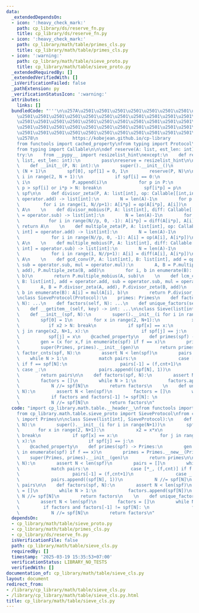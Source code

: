 ```yaml
---
data:
  _extendedDependsOn:
  - icon: ':heavy_check_mark:'
    path: cp_library/ds/reserve_fn.py
    title: cp_library/ds/reserve_fn.py
  - icon: ':heavy_check_mark:'
    path: cp_library/math/table/primes_cls.py
    title: cp_library/math/table/primes_cls.py
  - icon: ':warning:'
    path: cp_library/math/table/sieve_proto.py
    title: cp_library/math/table/sieve_proto.py
  _extendedRequiredBy: []
  _extendedVerifiedWith: []
  _isVerificationFailed: false
  _pathExtension: py
  _verificationStatusIcon: ':warning:'
  attributes:
    links: []
  bundledCode: "'''\n\u257A\u2501\u2501\u2501\u2501\u2501\u2501\u2501\u2501\u2501\u2501\
    \u2501\u2501\u2501\u2501\u2501\u2501\u2501\u2501\u2501\u2501\u2501\u2501\u2501\
    \u2501\u2501\u2501\u2501\u2501\u2501\u2501\u2501\u2501\u2501\u2501\u2501\u2501\
    \u2501\u2501\u2501\u2501\u2501\u2501\u2501\u2501\u2501\u2501\u2501\u2501\u2501\
    \u2501\u2501\u2501\u2501\u2501\u2501\u2501\u2501\u2501\u2501\u2501\u2501\u2501\
    \u2578\n             https://kobejean.github.io/cp-library               \n'''\n\
    from functools import cached_property\nfrom typing import Protocol\nimport operator\n\
    from typing import Callable\n\n\ndef reserve(A: list, est_len: int) -> None: ...\n\
    try:\n    from __pypy__ import resizelist_hint\nexcept:\n    def resizelist_hint(A:\
    \ list, est_len: int):\n        pass\nreserve = resizelist_hint\n\nclass Primes(list[int]):\n\
    \    def __init__(P, N: int):\n        super().__init__()\n        spf = [0] *\
    \ (N + 1)\n        spf[0], spf[1] = 0, 1\n        reserve(P, N)\n\n        for\
    \ i in range(2, N + 1):\n            if spf[i] == 0:\n                spf[i] =\
    \ i\n                P.append(i)\n            for p in P:\n                if\
    \ p > spf[i] or i*p > N: break\n                spf[i*p] = p\n        P.spf =\
    \ spf\n\n    def divisor_zeta(P, A: list[int], op: Callable[[int,int], int] =\
    \ operator.add) -> list[int]:\n        N = len(A)-1\n        for p in P:\n   \
    \         for i in range(1, N//p+1): A[i*p] = op(A[i*p], A[i])\n        return\
    \ A\n    \n    def divisor_mobius(P, A: list[int], diff: Callable[[int,int], int]\
    \ = operator.sub) -> list[int]:\n        N = len(A)-1\n        for p in P:\n \
    \           for i in range(N//p, 0, -1): A[i*p] = diff(A[i*p], A[i])\n       \
    \ return A\n    \n    def multiple_zeta(P, A: list[int], op: Callable[[int,int],\
    \ int] = operator.add) -> list[int]:\n        N = len(A)-1\n        for p in P:\n\
    \            for i in range(N//p, 0, -1): A[i] = op(A[i], A[i*p])\n        return\
    \ A\n    \n    def multiple_mobius(P, A: list[int], diff: Callable[[int,int],\
    \ int] = operator.sub) -> list[int]:\n        N = len(A)-1\n        for p in P:\n\
    \            for i in range(1, N//p+1): A[i] = diff(A[i], A[i*p])\n        return\
    \ A\n    \n    def gcd_conv(P, A: list[int], B: list[int], add = operator.add,\
    \ sub = operator.sub, mul = operator.mul):\n        A, B = P.multiple_zeta(A,\
    \ add), P.multiple_zeta(B, add)\n        for i, b in enumerate(B): A[i] = mul(A[i],\
    \ b)\n        return P.multiple_mobius(A, sub)\n    \n    def lcm_conv(P, A: list[int],\
    \ B: list[int], add = operator.add, sub = operator.sub, mul = operator.mul):\n\
    \        A, B = P.divisor_zeta(A, add), P.divisor_zeta(B, add)\n        for i,\
    \ b in enumerate(B): A[i] = mul(A[i], b)\n        return P.divisor_mobius(A, sub)\n\
    \nclass SieveProtocol(Protocol):\n    primes: Primes\n    def factor_cnts(self,\
    \ N): ...\n    def factors(self, N): ...\n    def unique_factors(self, N): ...\n\
    \    def __getitem__(self, key) -> int: ...\n\nclass Sieve(list[int], SieveProtocol):\n\
    \    def __init__(spf, N):\n        super().__init__(i for i in range(N+1))\n\
    \        spf[0] = 1\n        for x in range(2, N+1):\n            x2 = x*x\n \
    \           if x2 > N: break\n            if spf[x] == x:\n                for\
    \ j in range(x2, N+1, x):\n                    if spf[j] == j:\n             \
    \           spf[j] = x\n    @cached_property\n    def primes(spf) -> Primes:\n\
    \        gen = (x for x,f in enumerate(spf) if f == x)\n        primes = Primes.__new__(Primes)\n\
    \        super(Primes, primes).__init__(gen)\n        return primes\n\n    def\
    \ factor_cnts(spf, N):\n        assert N < len(spf)\n        pairs = []\n    \
    \    while N > 1:\n            match pairs:\n                case [*_, (f,cnt)]\
    \ if f == spf[N]:\n                    pairs[-1] = (f,cnt+1)\n               \
    \ case _:\n                    pairs.append((spf[N], 1))\n            N //= spf[N]\n\
    \        return pairs\n\n    def factors(spf, N):\n        assert N < len(spf)\n\
    \        factors = []\n        while N > 1:\n            factors.append(spf[N])\n\
    \            N //= spf[N]\n        return factors\n    \n    def unique_factors(spf,\
    \ N):\n        assert N < len(spf)\n        factors = []\n        while N > 1:\n\
    \            if factors and factors[-1] != spf[N]: \n                factors.append(spf[N])\n\
    \            N //= spf[N]\n        return factors\n"
  code: "import cp_library.math.table.__header__\nfrom functools import cached_property\n\
    from cp_library.math.table.sieve_proto import SieveProtocol\nfrom cp_library.math.table.primes_cls\
    \ import Primes\n\nclass Sieve(list[int], SieveProtocol):\n    def __init__(spf,\
    \ N):\n        super().__init__(i for i in range(N+1))\n        spf[0] = 1\n \
    \       for x in range(2, N+1):\n            x2 = x*x\n            if x2 > N:\
    \ break\n            if spf[x] == x:\n                for j in range(x2, N+1,\
    \ x):\n                    if spf[j] == j:\n                        spf[j] = x\n\
    \    @cached_property\n    def primes(spf) -> Primes:\n        gen = (x for x,f\
    \ in enumerate(spf) if f == x)\n        primes = Primes.__new__(Primes)\n    \
    \    super(Primes, primes).__init__(gen)\n        return primes\n\n    def factor_cnts(spf,\
    \ N):\n        assert N < len(spf)\n        pairs = []\n        while N > 1:\n\
    \            match pairs:\n                case [*_, (f,cnt)] if f == spf[N]:\n\
    \                    pairs[-1] = (f,cnt+1)\n                case _:\n        \
    \            pairs.append((spf[N], 1))\n            N //= spf[N]\n        return\
    \ pairs\n\n    def factors(spf, N):\n        assert N < len(spf)\n        factors\
    \ = []\n        while N > 1:\n            factors.append(spf[N])\n           \
    \ N //= spf[N]\n        return factors\n    \n    def unique_factors(spf, N):\n\
    \        assert N < len(spf)\n        factors = []\n        while N > 1:\n   \
    \         if factors and factors[-1] != spf[N]: \n                factors.append(spf[N])\n\
    \            N //= spf[N]\n        return factors\n"
  dependsOn:
  - cp_library/math/table/sieve_proto.py
  - cp_library/math/table/primes_cls.py
  - cp_library/ds/reserve_fn.py
  isVerificationFile: false
  path: cp_library/math/table/sieve_cls.py
  requiredBy: []
  timestamp: '2025-03-19 15:35:53+07:00'
  verificationStatus: LIBRARY_NO_TESTS
  verifiedWith: []
documentation_of: cp_library/math/table/sieve_cls.py
layout: document
redirect_from:
- /library/cp_library/math/table/sieve_cls.py
- /library/cp_library/math/table/sieve_cls.py.html
title: cp_library/math/table/sieve_cls.py
---
```

